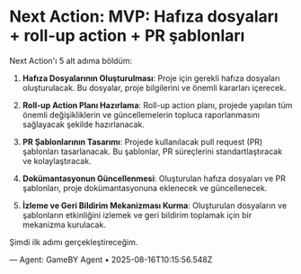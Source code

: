 # Next Action: MVP: Hafıza dosyaları + roll-up action + PR şablonları

Next Action'ı 5 alt adıma böldüm:

1. **Hafıza Dosyalarının Oluşturulması**: Proje için gerekli hafıza dosyaları oluşturulacak. Bu dosyalar, proje bilgilerini ve önemli kararları içerecek.

2. **Roll-up Action Planı Hazırlama**: Roll-up action planı, projede yapılan tüm önemli değişikliklerin ve güncellemelerin topluca raporlanmasını sağlayacak şekilde hazırlanacak.

3. **PR Şablonlarının Tasarımı**: Projede kullanılacak pull request (PR) şablonları tasarlanacak. Bu şablonlar, PR süreçlerini standartlaştıracak ve kolaylaştıracak.

4. **Dokümantasyonun Güncellenmesi**: Oluşturulan hafıza dosyaları ve PR şablonları, proje dokümantasyonuna eklenecek ve güncellenecek.

5. **İzleme ve Geri Bildirim Mekanizması Kurma**: Oluşturulan dosyaların ve şablonların etkinliğini izlemek ve geri bildirim toplamak için bir mekanizma kurulacak.

Şimdi ilk adımı gerçekleştireceğim.

— Agent: GameBY Agent • 2025-08-16T10:15:56.548Z
